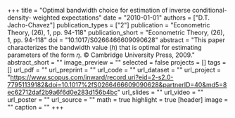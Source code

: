 +++
title = "Optimal bandwidth choice for estimation of inverse conditional-density- weighted expectations"
date = "2010-01-01"
authors = ["D.T. Jacho-Chavez"]
publication_types = ["2"]
publication = "Econometric Theory, (26), 1, pp. 94-118"
publication_short = "Econometric Theory, (26), 1, pp. 94-118"
doi = "10.1017/S0266466609090628"
abstract = "This paper characterizes the bandwidth value ($h$) that is optimal for estimating parameters of the form $\eta$. © Cambridge University Press, 2009."
abstract_short = ""
image_preview = ""
selected = false
projects = []
tags = []
url_pdf = ""
url_preprint = ""
url_code = ""
url_dataset = ""
url_project = "https://www.scopus.com/inward/record.uri?eid=2-s2.0-77951139182&doi=10.1017%2fS0266466609090628&partnerID=40&md5=8ec62712daf2b9a6f6d0e283d156b4bc"
url_slides = ""
url_video = ""
url_poster = ""
url_source = ""
math = true
highlight = true
[header]
image = ""
caption = ""
+++
